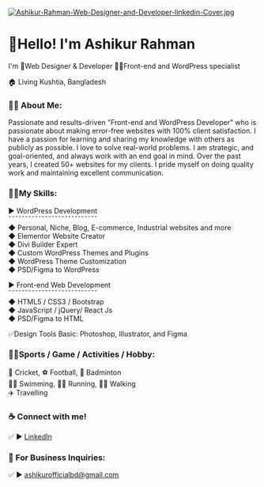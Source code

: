 [![Ashikur-Rahman-Web-Designer-and-Developer-linkedin-Cover.jpg](https://i.postimg.cc/FK6vC4KV/Ashikur-Rahman-Web-Designer-and-Developer-linkedin-Cover.jpg)](https://postimg.cc/xkLBqBMX)
# 👋Hello! I'm Ashikur Rahman
<p>I'm 👑Web Designer & Developer 👨‍💻Front-end and WordPress specialist </p> <p>🏠 Living Kushtia, Bangladesh </p>

### 👨‍🏫 About Me:
<p>Passionate and results-driven "Front-end and WordPress Developer" who is passionate about making error-free websites with 100% client satisfaction. I have a passion for learning and sharing my knowledge with others as publicly as possible. I love to solve real-world problems. I am strategic, and goal-oriented, and always work with an end goal in mind. Over the past years, I created 50+ websites for my clients. I pride myself on doing quality work and maintaining excellent communication. </p>

### 👨‍💻My Skills:
► WordPress Development  <br>
¯¯¯¯¯¯¯¯¯¯¯¯¯¯¯¯¯¯¯¯¯¯¯¯¯¯¯ <br>
◆ Personal, Niche, Blog, E-commerce, Industrial websites and more <br>
◆ Elementor Website Creator <br>
◆ Divi Builder Expert <br>
◆ Custom WordPress Themes and Plugins <br>
◆ WordPress Theme Customization <br>
◆ PSD/Figma to WordPress​ <br>

► Front-end Web Development <br>
¯¯¯¯¯¯¯¯¯¯¯¯¯¯¯¯¯¯¯¯¯¯¯¯¯¯¯ <br>
◆ HTML5 / CSS3 / Bootstrap <br>
◆ JavaScript / jQuery/ React Js  <br>
◆ PSD/Figma to HTML <br>

✅Design Tools Basic: Photoshop, Illustrator, and Figma <br>
### 🙍‍♂️Sports / Game / Activities / Hobby:
🏏 Cricket, ⚽ Football, 🏸 Badminton  <br>
🏊‍♂️ Swimming, 🏃‍♂️ Running, 🚶‍♂️ Walking  <br>
✈️ Travelling <br>

### ☕ Connect with me!
✅ ► <a href="https://www.linkedin.com/in/growwithashikur/">LinkedIn</a>

### 📧 For Business Inquiries:
✅ ► ashikurofficialbd@gmail.com   





